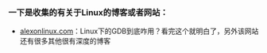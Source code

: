 ### 一下是收集的有关于Linux的博客或者网站：
- [alexonlinux.com](http://www.alexonlinux.com/how-debugger-works)：Linux下的GDB到底咋用？看完这个就明白了，另外该网站还有很多其他很有深度的博客
